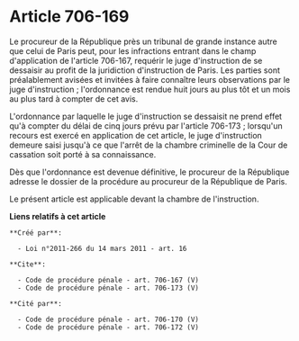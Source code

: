 # Article 706-169

Le procureur de la République près un tribunal de grande instance autre que celui de Paris peut, pour les infractions entrant
dans le champ d'application de l'article 706-167, requérir le juge d'instruction de se dessaisir au profit de la juridiction
d'instruction de Paris. Les parties sont préalablement avisées et invitées à faire connaître leurs observations par le juge
d'instruction ; l'ordonnance est rendue huit jours au plus tôt et un mois au plus tard à compter de cet avis.

L'ordonnance par laquelle le juge d'instruction se dessaisit ne prend effet qu'à compter du délai de cinq jours prévu par
l'article 706-173 ; lorsqu'un recours est exercé en application de cet article, le juge d'instruction demeure saisi jusqu'à
ce que l'arrêt de la chambre criminelle de la Cour de cassation soit porté à sa connaissance. 

Dès que l'ordonnance est devenue définitive, le procureur de la République adresse le dossier de la procédure au procureur de
la République de Paris. 

Le présent article est applicable devant la chambre de l'instruction.

**Liens relatifs à cet article**

	**Créé par**:

	  - Loi n°2011-266 du 14 mars 2011 - art. 16

	**Cite**:

	  - Code de procédure pénale - art. 706-167 (V)
	  - Code de procédure pénale - art. 706-173 (V)

	**Cité par**:

	  - Code de procédure pénale - art. 706-170 (V)
	  - Code de procédure pénale - art. 706-172 (V)
